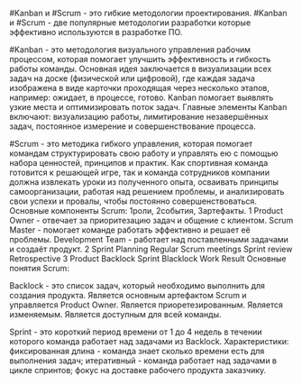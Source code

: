 #Kanban и #Scrum - это гибкие методологии проектирования.
#Kanban и #Scrum - две популярные методологии разработки которые эффективно используются в разработке ПО.

#Kanban - это методология визуального управления рабочим процессом, которая помогает улучшить эффективность и гибкость работы команды. Основная идея заключается в визуализации всех задач на доске (физической или цифровой), где каждая задача изображена в виде карточки проходящая через несколько этапов, например:
ожидает, в процессе, готово.
Kanban помогает выявлять узкие места и оптимизировать поток задач.
Главные элементы Kanban включают: визуализацию работы, лимитирование незавершённых задач, постоянное измерение и совершенствование процесса.

#Scrum - это методика гибкого управления, которая помогает командам структурировать свою работу и управлять ею с помощью набора ценностей, принципов и практик. Как спортивная команда готовится к решающей игре, так и команда сотрудников компании должна извлекать уроки из полученного опыта, осваивать принципы самоорганизации, работая над решением проблемы, и анализировать свои успехи и провалы, чтобы постоянно совершенствоваться.
Основные компоненты Scrum: 1роли, 2события, 3артефакты.
1
Product Owner - отвечает за приоритезацию задач и общение с клиентом.
Scrum Master - помогает команде работать эффективно и решает её проблемы.
Development Team - работает над поставленными задачами и создаёт продукт.
2
Sprint Planning 
Regular Scrum meetings 
Sprint review 
Retrospective 
3
Product Backlock
Sprint Blacklock
Work Result
Основные понятия Scrum:

Backlock - это список задач, который необходимо выполнить для создания продукта.
Является основным артефактом Scrum и управляется Product Owner.
Является приоретезированным.
Является изменяемым.
Является доступным для всей команды.

Sprint - это короткий период времени от 1 до 4 недель в течении которого команда работает над задачами из Backlock. Характеристики: фиксированная длина - команда знает сколько времени есть для выполнения задач; итеративный - команда работает над задачами в цикле спринтов; фокус на доставке рабочего продукта заказчику.

